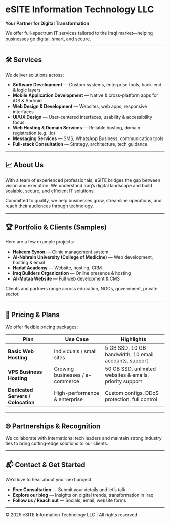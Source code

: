 # eSITE Information Technology LLC

**Your Partner for Digital Transformation**

We offer full-spectrum IT services tailored to the Iraqi market—helping businesses go digital, smart, and secure.

---

## 🛠 Services

We deliver solutions across:

- **Software Development** — Custom systems, enterprise tools, back-end & logic layers
- **Mobile Application Development** — Native & cross-platform apps for iOS & Android
- **Web Design & Development** — Websites, web apps, responsive interfaces
- **UI/UX Design** — User-centered interfaces, usability & accessibility focus
- **Web Hosting & Domain Services** — Reliable hosting, domain registration (e.g. .iq)
- **Messaging Services** — SMS, WhatsApp Business, communication tools
- **Full-stack Consultation** — Strategy, architecture, tech guidance

---

## 📈 About Us

With a team of experienced professionals, eSITE bridges the gap between vision and execution. We understand Iraq’s digital landscape and build scalable, secure, and efficient IT solutions.

Committed to quality, we help businesses grow, streamline operations, and reach their audiences through technology.

---

## 🏆 Portfolio & Clients (Samples)

Here are a few example projects:

- **Hakeem Eyoon** — Clinic management system
- **Al-Nahrain University (College of Medicine)** — Web development, hosting & email
- **Hadaf Academy** — Website, hosting, CRM
- **Iraq Builders Organization** — Online presence & hosting
- **Al-Mutaa Website** — Full web development & CMS

Clients and partners range across education, NGOs, government, private sector.

---

## 💼 Pricing & Plans

We offer flexible pricing packages:

| Plan                               | Use Case                        | Highlights                                               |
| ---------------------------------- | ------------------------------- | -------------------------------------------------------- |
| **Basic Web Hosting**              | Individuals / small sites       | 5 GB SSD, 10 GB bandwidth, 10 email accounts, support    |
| **VPS Business Hosting**           | Growing businesses / e-commerce | 50 GB SSD, unlimited websites & emails, priority support |
| **Dedicated Servers / Colocation** | High-performance & enterprise   | Custom configs, DDoS protection, full control            |

---

## 🌐 Partnerships & Recognition

We collaborate with international tech leaders and maintain strong industry ties to bring cutting-edge solutions to our clients.

---

## 📬 Contact & Get Started

We’d love to hear about your next project.

- **Free Consultation** — Submit your details and let’s talk
- **Explore our blog** — Insights on digital trends, transformation in Iraq
- **Follow us / Reach out** — Socials, email, website forms

---

© 2025 eSITE Information Technology LLC | All rights reserved
